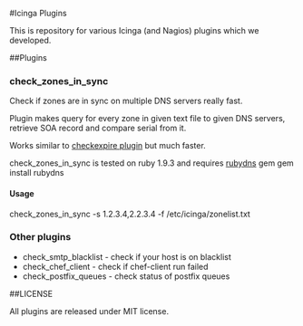 #Icinga Plugins

This is repository for various Icinga (and Nagios) plugins which we developed.

##Plugins

### check_zones_in_sync

Check if zones are in sync on multiple DNS servers really fast.

Plugin makes query for every zone in given text file to given DNS servers,
retrieve SOA record and compare serial from it.

Works similar to [checkexpire plugin](http://exchange.nagios.org/directory/Plugins/Network-Protocols/DNS/checkexpire/details) but much faster.

check_zones_in_sync is tested on ruby 1.9.3 and requires [rubydns](https://github.com/ioquatix/rubydns) gem
    gem install rubydns

#### Usage

check_zones_in_sync -s 1.2.3.4,2.2.3.4 -f /etc/icinga/zonelist.txt

### Other plugins

* check_smtp_blacklist - check if your host is on blacklist
* check_chef_client - check if chef-client run failed
* check_postfix_queues - check status of postfix queues

##LICENSE

All plugins are released under MIT license.


